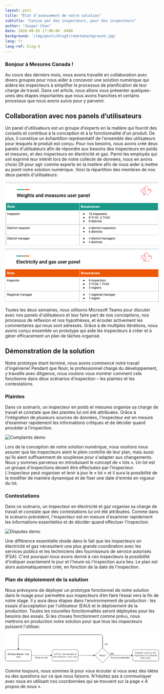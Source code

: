 ```yaml
---
layout: post
title: "État d'avancement de notre solution"
subtitle: "Conçue par des inspecteurs, pour des inspecteurs"
author: "Jasper Chan"
date: 2020-08-05 17:00:00 -0400
background: '/img/posts/blog5/remotebackground.jpg'
lang: fr
lang-ref: blog-6
---
```


<h3>Bonjour à Mesures Canada !</h3>

<p>Au cours des derniers mois, nous avons travaillé en collaboration avec divers groupes pour nous aider à concevoir une solution numérique qui aidera les inspecteurs à simplifier le processus de planification de leur charge de travail. Dans cet article, nous allons vous présenter quelques-unes des étapes importantes que nous avons franchies et certains processus que nous avons suivis pour y parvenir.</p>

<h2 class="section-heading">Collaboration avec nos panels d’utilisateurs</h2>
<p>Un panel d'utilisateurs est un groupe d'experts en la matière qui fournit des conseils et contribue à la conception et à la fonctionnalité d'un produit. De plus, il constitue un échantillon représentatif de l'ensemble des utilisateurs pour lesquels le produit est conçu. Pour nos besoins, nous avons créé deux panels d'utilisateurs afin de répondre aux besoins des inspecteurs en poids et mesures, et des inspecteurs en électricité et gaz. Parmi les employés qui ont exprimé leur intérêt lors de notre collecte de données, nous en avons choisi 29 pour agir comme experts en la matière afin de nous aider à mettre au point notre solution numérique. Voici la répartition des membres de nos deux panels d'utilisateurs:</p>

<img class="img-fluid img_border" src="/img/posts/blog6/WMpanel_en.png" alt="Weights and measures panel breakdown">

<img class="img-fluid img_border" src="/img/posts/blog6/EGpanel_en.png" alt="Electricity and gas panel breakdown">

<p>Toutes les deux semaines, nous utilisons Microsoft Teams pour discuter avec nos panels d'utilisateurs et leur faire part de nos conceptions, nos processus de réflexion et nos hypothèses, et écouter activement les commentaires qui nous sont adressés. Grâce à de multiples itérations, nous avons conçu ensemble un prototype qui aide les inspecteurs à créer et à gérer efficacement un plan de tâches organisé.</p>

<h2 class="section-heading">Démonstration de la solution</h2>
<p>Notre prototype étant terminé, nous avons commencé notre travail d'ingénierie! Pendant que Noor, le professionnel chargé du développement, y travaille avec diligence, nous voulons vous montrer comment cela fonctionne dans deux scénarios d’inspection – les plaintes et les contestations.</p>

<h3 class="section-heading">Plaintes</h3>
<p>Dans ce scénario, un inspecteur en poids et mesures organise sa charge de travail et constate que des plaintes lui ont été attribuées. Grâce à l'intégration de plusieurs sources de données, l'inspecteur est en mesure d'examiner rapidement les informations critiques et de décider quand procéder à l’inspection. </p>

<img class="img-fluid img_border" src="/img/posts/blog6/complaintsdemo.gif" alt="Complaints demo">

<p>Lors de la conception de notre solution numérique, nous voulions nous assurer que les inspecteurs aient le plein contrôle de leur plan, mais aussi qu'ils aient suffisamment de souplesse pour s'adapter aux changements. Nous y sommes parvenus en introduisant le concept de « lots ». Un lot est un groupe d'inspections devant être effectuées par l’inspecteur. L’inspecteur peut organiser et tenir à jour le « lot » et il aura la possibilité de le modifier de manière dynamique et de fixer une date d'entrée en vigueur du lot.</p>

<h3 class="section-heading">Contestations</h3>
<p>Dans ce scénario, un inspecteur en électricité et gaz organise sa charge de travail et constate que des contestations lui ont été attribuées. Comme dans le scénario précédent, l'inspecteur est en mesure d'examiner rapidement les informations essentielles et de décider quand effectuer l'inspection.</p>

<img class="img-fluid img_border" src="/img/posts/blog6/disputesdemo.gif" alt="Disputes demo">

<p>Une différence essentielle réside dans le fait que les inspecteurs en électricité et gaz nécessitent une plus grande coordination avec les services publics et les techniciens des fournisseurs de service autorisés (FSA). C'est pourquoi nous avons donné à ces inspecteurs la possibilité d'indiquer exactement le jour et l'heure où l'inspection aura lieu. Le plan est alors automatiquement créé, en fonction de la date de l'inspection.</p>

<h3 class="section-heading">Plan de déploiement de la solution</h3>
<p>Nous prévoyons de déployer un prototype fonctionnel de notre solution dans le nuage pour permettre aux inspecteurs d’en faire l’essai vers la fin de notre stage. Il y aura deux étapes dans l'environnement de production : les essais d'acceptation par l'utilisateur (EAU) et le déploiement de la production. Toutes les nouvelles fonctionnalités seront déployées pour les besoins des essais. Si les choses fonctionnent comme prévu, nous mettrons en production notre solution pour que tous les inspecteurs puissent l'utiliser.</p>

<img class="img-fluid img_border" src="/img/posts/blog6/rolloutchart_en.png" alt="Solution rollout flow">

<p>Comme toujours, nous sommes là pour vous écouter si vous avez des idées ou des questions sur ce que nous faisons. N'hésitez pas à communiquer avec nous en utilisant nos coordonnées qui se trouvent sur la page « À propos de nous ».</p>
